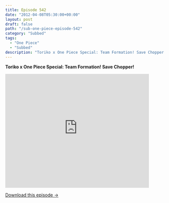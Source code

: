 ```yaml
---
title: Episode 542
date: "2012-04-08T05:30:00+00:00"
layout: post
draft: false
path: "/sub-one-piece-episode-542"
category: "Subbed"
tags:
  - "One Piece"
  - "Subbed"
description: "Toriko x One Piece Special: Team Formation! Save Chopper!"
---
```


**Toriko x One Piece Special: Team Formation! Save Chopper!**

<iframe width="640" height="360" src="https://www.rapidvideo.com/e/G6FRPF9NHE" frameborder="0" marginwidth=0 marginheight=0 scrolling=no allowfullscreen style="max-width:90%;"></iframe>

<a href="http://ouo.io/qs/eCodkFEQ?s=https://www.rapidvideo.com/d/G6FRPF9NHE" class="styled_a">Download this episode →</a>

